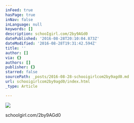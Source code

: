 ```yaml
---
inFeed: true
hasPage: true
inNav: false
inLanguage: null
keywords: []
description: schooIgirl.com/2by9AGd0
datePublished: '2016-08-28T20:10:04.873Z'
dateModified: '2016-08-28T19:31:42.594Z'
title: ''
author: []
via: {}
authors: []
publisher: {}
starred: false
sourcePath: _posts/2016-08-28-schooigirlcom2by9agd0.md
url: schooigirlcom2by9agd0/index.html
_type: Article

---
```

![](https://the-grid-user-content.s3-us-west-2.amazonaws.com/6106d3e8-6f1b-4a36-ab39-79ecebdff13a.jpg)

schooIgirl.com/2by9AGd0